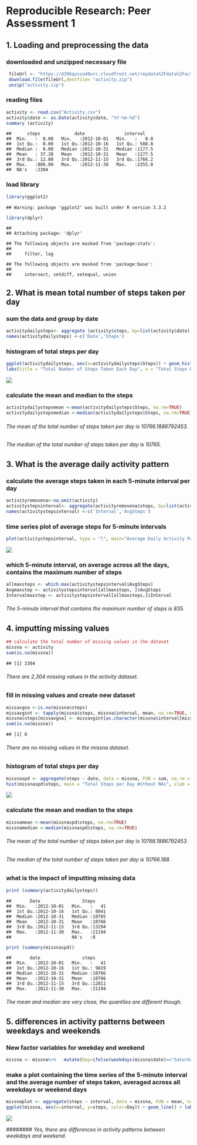 # Reproducible Research: Peer Assessment 1

## 1. Loading and preprocessing the data
### downloaded and unzipped necessary file

```r
 fileUrl <- "https://d396qusza40orc.cloudfront.net/repdata%2Fdata%2Factivity.zip"
 download.file(fileUrl,destfile= "activity.zip")
 unzip("activity.zip")
```

### reading files

```r
activity <- read.csv("Activity.csv")  
activity$date <- as.Date(activity$date, "%Y-%m-%d")  
summary (activity)  
```

```
##      steps             date               interval     
##  Min.   :  0.00   Min.   :2012-10-01   Min.   :   0.0  
##  1st Qu.:  0.00   1st Qu.:2012-10-16   1st Qu.: 588.8  
##  Median :  0.00   Median :2012-10-31   Median :1177.5  
##  Mean   : 37.38   Mean   :2012-10-31   Mean   :1177.5  
##  3rd Qu.: 12.00   3rd Qu.:2012-11-15   3rd Qu.:1766.2  
##  Max.   :806.00   Max.   :2012-11-30   Max.   :2355.0  
##  NA's   :2304
```

### load library

```r
library(ggplot2)
```

```
## Warning: package 'ggplot2' was built under R version 3.3.2
```

```r
library(dplyr)
```

```
## 
## Attaching package: 'dplyr'
```

```
## The following objects are masked from 'package:stats':
## 
##     filter, lag
```

```
## The following objects are masked from 'package:base':
## 
##     intersect, setdiff, setequal, union
```


## 2. What is mean total number of steps taken per day
### sum the data and group by date

```r
activitydailysteps<- aggregate (activity$steps, by=list(activity$date), sum)
names(activitydailysteps) <-c('Date','Steps')
```

### histogram of total steps per day

```r
ggplot(activitydailysteps, aes(x=activitydailysteps$Steps)) + geom_histogram(fill = "green", binwidth = 1000, na.rm=TRUE) + 
labs(title = "Total Number of Steps Taken Each Day", x = "Total Steps Per Day", y = "Frequency")
```

![](PA1_template_files/figure-html/unnamed-chunk-5-1.png)<!-- -->

### calculate the mean and median to the steps

```r
activitydailystepsmean <-mean(activitydailysteps$Steps, na.rm=TRUE)
activitydailystepsmedian <-median(activitydailysteps$Steps, na.rm=TRUE)
```

###### The mean of the total number of steps taken per day is 10766.1886792453.
###### The median of the total number of steps taken per day is 10765.


## 3. What is the average daily activity pattern
### calculate the average steps taken in each 5-minute interval per day

```r
activityremovena<-na.omit(activity)
activitystepsinterval<- aggregate(activityremovena$steps, by=list(activityremovena$interval), mean)
names(activitystepsinterval) <-c('Interval','AvgSteps')
```

### time series plot of average steps for 5-minute intervals

```r
plot(activitystepsinterval, type = "l", main="Average Daily Activity Pattern")
```

![](PA1_template_files/figure-html/unnamed-chunk-8-1.png)<!-- -->

### which 5-minute interval, on average across all the days, contains the maximum number of steps

```r
allmaxsteps <- which.max(activitystepsinterval$AvgSteps)
Avgmaxstep <- activitystepsinterval[allmaxsteps, ]$AvgSteps
Intervalmaxstep <- activitystepsinterval[allmaxsteps,]$Interval
```

###### The 5-minute interval that contains the maximum number of steps is 835.


## 4. imputting missing values

```r
## calculate the total number of missing values in the dataset
missna <- activity
sum(is.na(missna))
```

```
## [1] 2304
```

###### There are 2,304 missing values in the activity dataset.

### fill in missing values and create new dataset

```r
missavgna <-is.na(missna$steps)
missavgint <- tapply(missna$steps, missna$interval, mean, na.rm=TRUE, simiplify = TRUE)
missna$steps[missavgna] <- missavgint[as.character(missna$interval[missavgna])]
sum(is.na(missna))
```

```
## [1] 0
```

###### There are no missing values in the missna dataset.

### histogram of total steps per day

```r
missnaspd <- aggregate(steps ~ date, data = missna, FUN = sum, na.rm = TRUE)
hist(missnaspd$steps, main = "Total Steps per Day Without NAs", xlab = "Total Steps Per Day", ylab = "Frequency", col = "green", breaks = 50)
```

![](PA1_template_files/figure-html/unnamed-chunk-12-1.png)<!-- -->

### calculate the mean and median to the steps

```r
missnamean <-mean(missnaspd$steps, na.rm=TRUE)
missnamedian <-median(missnaspd$steps, na.rm=TRUE)
```

###### The mean of the total number of steps taken per day is 10766.1886792453.
###### The median of the total number of steps taken per day is 10766.188.

### what is the impact of imputting missing data


```r
print (summary(activitydailysteps))  
```

```
##       Date                Steps      
##  Min.   :2012-10-01   Min.   :   41  
##  1st Qu.:2012-10-16   1st Qu.: 8841  
##  Median :2012-10-31   Median :10765  
##  Mean   :2012-10-31   Mean   :10766  
##  3rd Qu.:2012-11-15   3rd Qu.:13294  
##  Max.   :2012-11-30   Max.   :21194  
##                       NA's   :8
```

```r
print (summary(missnaspd))  
```

```
##       date                steps      
##  Min.   :2012-10-01   Min.   :   41  
##  1st Qu.:2012-10-16   1st Qu.: 9819  
##  Median :2012-10-31   Median :10766  
##  Mean   :2012-10-31   Mean   :10766  
##  3rd Qu.:2012-11-15   3rd Qu.:12811  
##  Max.   :2012-11-30   Max.   :21194
```

###### The mean and median are very close, the quantiles are different though.

## 5. differences in activity patterns between weekdays and weekends
### New factor variables for weekday and weekend

```r
missna <- missna%>%   mutate(Day=ifelse(weekdays(missna$date)=="Saturday" | weekdays(missna$date)=="Sunday", "Weekend", "Weekday"))
```

### make a plot containing the time series of the 5-minute interval and the average number of steps taken, averaged across all weekdays or weekend days

```r
missnaplot <- aggregate(steps ~ interval, data = missna, FUN = mean, na.rm = TRUE)
ggplot(missna, aes(x=interval, y=steps, color=Day)) + geom_line() + labs(title = "Average # of Steps Taken", x = "Interval", y = "Steps") + facet_wrap(~ Day, ncol = 1, nrow = 2)
```

![](PA1_template_files/figure-html/unnamed-chunk-16-1.png)<!-- -->

######## *Yes, there are differences in activity patterns between weekdays and weekend.*   
